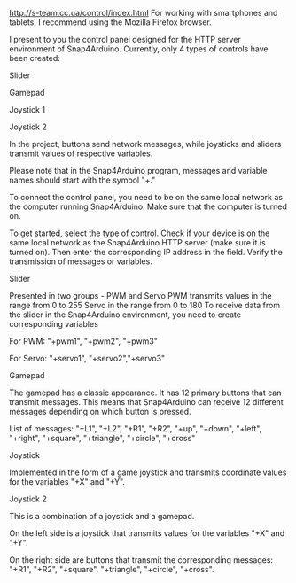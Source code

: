 http://s-team.cc.ua/control/index.html
For working with smartphones and tablets, I recommend using the Mozilla Firefox browser.

I present to you the control panel designed for the HTTP server environment of Snap4Arduino. Currently, only 4 types of controls have been created:

Slider

Gamepad

Joystick 1

Joystick 2

In the project, buttons send network messages, while joysticks and sliders transmit values of respective variables.

Please note that in the Snap4Arduino program, messages and variable names should start with the symbol "+."

To connect the control panel, you need to be on the same local network as the computer running Snap4Arduino. Make sure that the computer is turned on.

To get started, select the type of control. Check if your device is on the same local network as the Snap4Arduino HTTP server (make sure it is turned on). Then enter the corresponding IP address in the field. Verify the transmission of messages or variables.

Slider

Presented in two groups - PWM and Servo
PWM transmits values ​​in the range from 0 to 255
Servo in the range from 0 to 180
To receive data from the slider in the Snap4Arduino environment, you need to
create corresponding variables

For PWM:
"+pwm1", "+pwm2", "+pwm3"

For Servo:
"+servo1", "+servo2","+servo3"

Gamepad

The gamepad has a classic appearance.
It has 12 primary buttons that can transmit messages.
This means that Snap4Arduino can receive 12 different messages depending on which button is pressed.

List of messages: "+L1", "+L2", "+R1", "+R2", "+up", "+down", "+left", "+right", "+square", "+triangle", "+circle", "+cross"

Joystick

Implemented in the form of a game joystick and transmits coordinate values for the variables "+X" and "+Y".

Joystick 2

This is a combination of a joystick and a gamepad.

On the left side is a joystick that transmits values for the variables "+X" and "+Y".

On the right side are buttons that transmit the corresponding messages: "+R1", "+R2", "+square", "+triangle", "+circle", "+cross".
